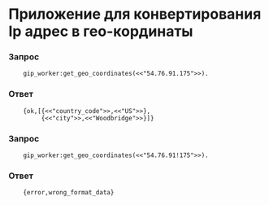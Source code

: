 # Приложение для конвертирования Ip адрес в гео-кординаты
### Запрос
```
    gip_worker:get_geo_coordinates(<<"54.76.91.175">>).
```
### Ответ
```
    {ok,[{<<"country_code">>,<<"US">>},
         {<<"city">>,<<"Woodbridge">>}]}
```

### Запрос
```
    gip_worker:get_geo_coordinates(<<"54.76.91!175">>).
```
### Ответ
```
    {error,wrong_format_data}
```
